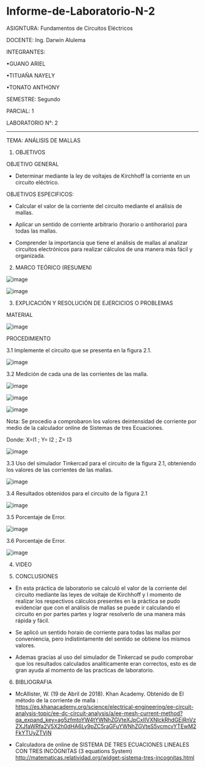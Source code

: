 # Informe-de-Laboratorio-N-2

ASIGNTURA:  Fundamentos de Circuitos Eléctricos

DOCENTE:  Ing. Darwin Alulema

INTEGRANTES: 

•GUANO ARIEL

•TITUAÑA NAYELY

•TONATO ANTHONY 

SEMESTRE: Segundo

PARCIAL: 1

LABORATORIO N°: 2 

--------------------------------------------

TEMA: ANÁLISIS DE MALLAS 

1. OBJETIVOS

OBJETIVO GENERAL

* Determinar mediante la ley de voltajes de Kirchhoff la corriente en un circuito eléctrico.

OBJETIVOS ESPECIFICOS:

* Calcular el valor de la corriente del circuito mediante el análisis de mallas.

* Aplicar un sentido de corriente arbitrario (horario o antihorario) para todas las mallas.

* Comprender la importancia que tiene el análisis de mallas al analizar circuitos electrónicos para realizar cálculos de una manera más fácil y organizada.

2. MARCO TEÓRICO (RESUMEN)

![image](https://user-images.githubusercontent.com/105722861/172275230-0893ac88-ac05-4551-aed2-7353edee9fdd.png)

![image](https://user-images.githubusercontent.com/105722861/172275243-f67a9c28-5275-41bc-8df1-67d39745ead7.png)

3. EXPLICACIÓN Y RESOLUCIÓN DE EJERCICIOS O PROBLEMAS

MATERIAL

![image](https://user-images.githubusercontent.com/105722861/172275286-60a1376c-2508-4fa6-a79f-68f8613b8155.png)

PROCEDIMIENTO

3.1 Implemente el circuito que se presenta en la figura 2.1.

![image](https://user-images.githubusercontent.com/105722861/172275337-9d29bdbc-72a0-485a-a760-10efdbf964f8.png)

3.2 Medición de cada una de las corrientes de las malla.

![image](https://user-images.githubusercontent.com/105722861/172292513-fcae3c82-e338-443a-b71e-7a664e6b4f3c.png)

![image](https://user-images.githubusercontent.com/105722861/172292614-2389bb85-b5b9-462d-ab24-383cab5fb619.png)

![image](https://user-images.githubusercontent.com/105722861/172292676-3849de40-ec3c-4e2b-8f02-3f85693c2813.png)

Nota: Se procedio a comprobaron los valores deintensidad de corriente  por medio de la calculador online de Sistemas de tres Ecuaciones.

Donde:  X=I1  ;  Y= I2  ;  Z= I3

![image](https://user-images.githubusercontent.com/105722861/172304707-890de4ca-6b35-4f92-9956-4f99c7800712.png)

3.3 Uso del simulador Tinkercad para el circuito de la figura 2.1, obteniendo los valores de las corrientes de las mallas.

![image](https://user-images.githubusercontent.com/105722861/172275425-5ad239fe-6d74-4213-9008-80f39e301eae.png)

3.4 Resultados obtenidos para el circuito de la figura 2.1

![image](https://user-images.githubusercontent.com/105722861/172298200-2875f6fd-2421-40ec-949f-e1d57f77ba15.png)

3.5 Porcentaje de Error.

![image](https://user-images.githubusercontent.com/105722861/172300747-59eaa058-1bd1-43bf-9f1e-80e24bd99223.png)

3.6 Porcentaje de Error.

![image](https://user-images.githubusercontent.com/105722861/172301826-66c3ec3d-59fc-43e9-9236-53880443f9ee.png)

4. VIDEO

5. CONCLUSIONES

* En esta práctica de laboratorio se calculó el valor de la corriente del circuito mediante las leyes de voltaje de Kirchhoff y l momento de realizar los respectivos cálculos presentes en la práctica se pudo  evidenciar que con el análisis de mallas se puede ir calculando el circuito en por partes  partes y lograr resolverlo de una manera más rápida y fácil.

* Se aplicó un sentido horaio de corriente para todas las mallas por conveniencia, pero indistintamente del sentido se obtiene los mismos valores.

* Ademas gracias al  uso del simulador de Tinkercad se pudo comprobar que los resultados calculados analiticamente eran correctos, esto es de gran ayuda al momento de las practicas de laboratorio. 

6. BIBLIOGRAFIA 

* McAllister, W. (19 de Abril de 2018). Khan Academy. Obtenido de El método de la corriente de malla : https://es.khanacademy.org/science/electrical-engineering/ee-circuit-analysis-topic/ee-dc-circuit-analysis/a/ee-mesh-current-method?qa_expand_key=ag5zfmtoYW4tYWNhZGVteXJpCxIIVXNlckRhdGEiRnVzZXJfaWRfa2V5X2h0dHA6Ly9pZC5raGFuYWNhZGVteS5vcmcvYTEwM2FkYTUyZTVjN

* Calculadora de online de  SISTEMA DE TRES ECUACIONES LINEALES
CON TRES INCÓGNITAS (3 equations System) http://matematicas.relatividad.org/widget-sistema-tres-incognitas.html







